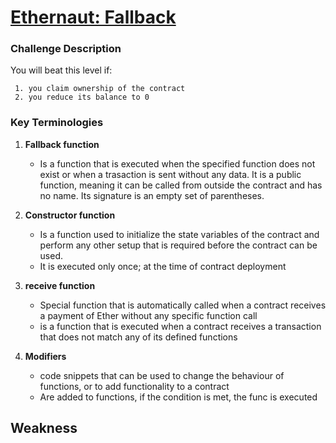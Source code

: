 # [Ethernaut: Fallback]([url](https://github.com/Prodigysec/Ethernaut/new/main/1.%20Fallback/README.md#Ethernaut:%20Fallback))

### Challenge Description
You will beat this level if:

	 1. you claim ownership of the contract
	 2. you reduce its balance to 0

### Key Terminologies
1. **Fallback function**
    - Is a function that is executed when the specified function does not exist or when a trasaction is sent without any data. It is a public function, meaning it can be called from outside the contract and has no name. Its signature is an empty set of parentheses.

2. **Constructor function**
    - Is a function  used to initialize the state variables of the contract and perform any other setup that is required before the contract can be used.
    - It is executed only once; at the time of contract deployment


3. **receive function**
    - Special function that is automatically called when a contract receives a payment of Ether without any specific function call
    - is a function that is executed when a contract receives a transaction that does not match any of its defined functions
   
        
4. **Modifiers**
    - code snippets that can be used to change the behaviour of functions, or to add functionality to a contract
    - Are added to functions, if the condition is met, the func is executed
    
## Weakness
